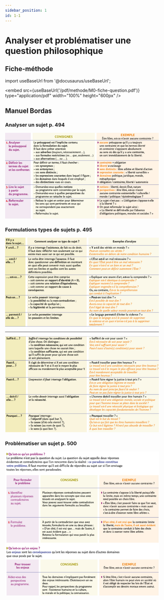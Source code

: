 ```yaml
---
sidebar_position: 1
id: 1-1
---
```

# Analyser et problématiser une question philosophique

## Fiche-méthode

import useBaseUrl from '@docusaurus/useBaseUrl';

<embed
  src={useBaseUrl('/pdf/methode/M0-fiche-question.pdf')}
  type="application/pdf"
  width="100%"
  height="600px"
/>

## Manuel Bordas

### Analyser un sujet p. 494

![](/img/philo/bordasm1.png)

### Formulations types de sujets p. 495

![](/img/philo/bordasm2.png)

---

![](/img/philo/bordasm3.png)

### Problématiser un sujet p. 500

![](/img/philo/bordasm4.png)